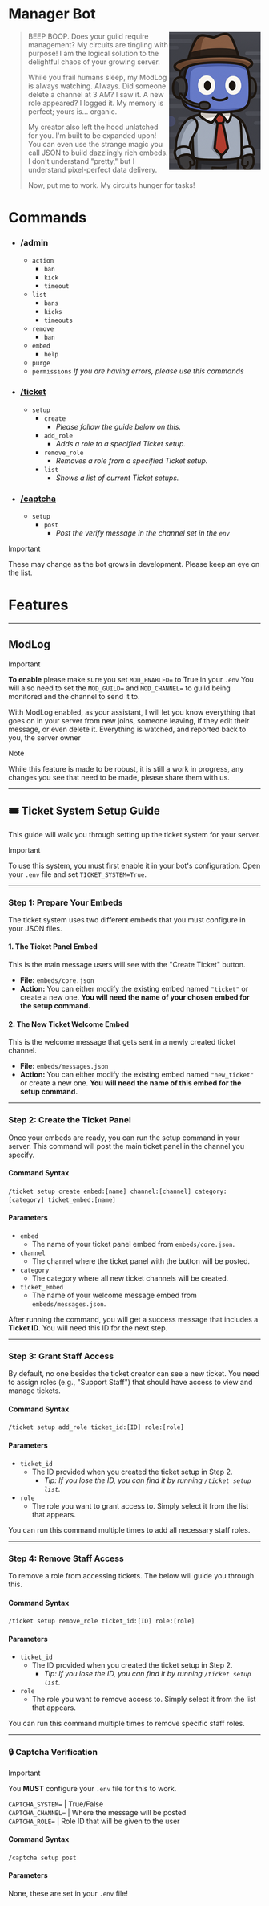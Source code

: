 # Manager Bot 
> <img src="managerbot.png" align="right">
> BEEP BOOP. Does your guild require management? My circuits are tingling with purpose! I am the logical solution to the delightful chaos of your growing server.
>
> While you frail humans sleep, my ModLog is always watching. Always. Did someone delete a channel at 3 AM? I saw it. A new role appeared? I logged it. My memory is perfect; yours is... organic.
>
> My creator also left the hood unlatched for you. I'm built to be expanded upon! You can even use the strange magic you call JSON to build dazzlingly rich embeds. I don't understand "pretty," but I understand pixel-perfect data delivery.
>
> Now, put me to work. My circuits hunger for tasks!

# Commands
- ### /admin
  - `action`
    - `ban`
    - `kick`
    - `timeout`
  - `list`
    - `bans`
    - `kicks`
    - `timeouts`
  - `remove`
    - `ban`
  - `embed`
    - `help`
  - `purge` 
  - `permissions` _If you are having errors, please use this commands_
- ### [/ticket](https://github.com/TehxDx/Manager?tab=readme-ov-file#%EF%B8%8F-ticket-system-setup-guide)
  - `setup`
    - `create`
      - *Please follow the guide below on this.*
    - `add_role`
      - *Adds a role to a specified Ticket setup.*
    - `remove_role`
      - *Removes a role from a specified Ticket setup.*
    - `list`
      - *Shows a list of current Ticket setups.*
- ### [/captcha](https://github.com/TehxDx/Manager?tab=readme-ov-file#-captcha-verification)
  - `setup`
    - `post`
      - *Post the verify message in the channel set in the `env`*

> [!IMPORTANT]
> These may change as the bot grows in development. Please keep an eye on the list.

# Features

---
## ModLog
> [!IMPORTANT]
> **To enable** please make sure you set `MOD_ENABLED=` to True in your `.env`
> You will also need to set the `MOD_GUILD=` and `MOD_CHANNEL=` to guild being monitored and the channel to send it to.

With ModLog enabled, as your assistant, I will let you know everything that goes on in your server from new joins,
 someone leaving, if they edit their message, or even delete it. Everything is watched, and reported back to you, the 
 server owner

> [!NOTE]
> While this feature is made to be robust, it is still a work in progress, any changes you see that need to be made, 
> please share them with us.
---

## 🎟️ Ticket System Setup Guide

This guide will walk you through setting up the ticket system for your server.

> [!IMPORTANT]
> To use this system, you must first enable it in your bot's configuration. Open your `.env` file and set `TICKET_SYSTEM=True`.

---

### **Step 1: Prepare Your Embeds**

The ticket system uses two different embeds that you must configure in your JSON files.

#### 1. The Ticket Panel Embed
This is the main message users will see with the "Create Ticket" button.
- **File:** `embeds/core.json`
- **Action:** You can either modify the existing embed named `"ticket"` or create a new one. **You will need the name of your chosen embed for the setup command.**

#### 2. The New Ticket Welcome Embed
This is the welcome message that gets sent in a newly created ticket channel.
- **File:** `embeds/messages.json`
- **Action:** You can either modify the existing embed named `"new_ticket"` or create a new one. **You will need the name of this embed for the setup command.**

---

### **Step 2: Create the Ticket Panel**

Once your embeds are ready, you can run the setup command in your server. This command will post the main ticket panel in the channel you specify.

#### **Command Syntax**
`/ticket setup create embed:[name] channel:[channel] category:[category] ticket_embed:[name]`
#### **Parameters**
- `embed`
  - The name of your ticket panel embed from `embeds/core.json`.
- `channel`
  - The channel where the ticket panel with the button will be posted.
- `category`
  - The category where all new ticket channels will be created.
- `ticket_embed`
  - The name of your welcome message embed from `embeds/messages.json`.

After running the command, you will get a success message that includes a **Ticket ID**. You will need this ID for the next step.

---

### **Step 3: Grant Staff Access**

By default, no one besides the ticket creator can see a new ticket. You need to assign roles (e.g., "Support Staff") that should have access to view and manage tickets.

#### **Command Syntax**
`/ticket setup add_role ticket_id:[ID] role:[role]`
#### **Parameters**
- `ticket_id`
  - The ID provided when you created the ticket setup in Step 2.
    - *Tip: If you lose the ID, you can find it by running `/ticket setup list`.*
- `role`
  - The role you want to grant access to. Simply select it from the list that appears.

You can run this command multiple times to add all necessary staff roles.

---

### **Step 4: Remove Staff Access**

To remove a role from accessing tickets. The below will guide you through this.

#### **Command Syntax**
`/ticket setup remove_role ticket_id:[ID] role:[role]`
#### **Parameters**
- `ticket_id`
  - The ID provided when you created the ticket setup in Step 2.
    - *Tip: If you lose the ID, you can find it by running `/ticket setup list`.*
- `role`
  - The role you want to remove access to. Simply select it from the list that appears.

You can run this command multiple times to remove specific staff roles.

---
### 🔒 Captcha Verification

> [!IMPORTANT]
> You **MUST** configure your `.env` file for this to work.
> 
> `CAPTCHA_SYSTEM=` | True/False <br>
> `CAPTCHA_CHANNEL=` | Where the message will be posted <br>
> `CAPTCHA_ROLE=` | Role ID that will be given to the user

#### **Command Syntax**
`/captcha setup post`

#### **Parameters**
None, these are set in your `.env` file!